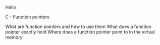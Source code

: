 Hello

C - Function pointers

What are function pointers and how to use them
What does a function pointer exactly hold
Where does a function pointer point to in the virtual memory
